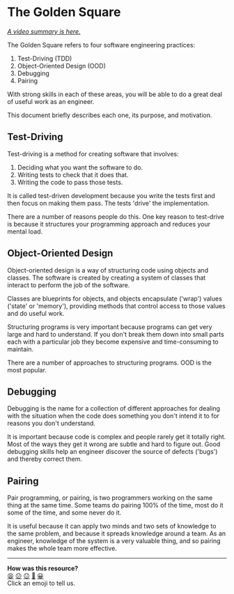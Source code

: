 # The Golden Square

_[A video summary is here.](https://www.youtube.com/watch?v=wHkVhq5R0_8&t=0s)_

The Golden Square refers to four software engineering practices:

1. Test-Driving (TDD)
2. Object-Oriented Design (OOD)
3. Debugging
4. Pairing

With strong skills in each of these areas, you will be able to do a great deal
of useful work as an engineer.

This document briefly describes each one, its purpose, and motivation.

## Test-Driving

Test-driving is a method for creating software that involves:

1. Deciding what you want the software to do.
2. Writing tests to check that it does that.
3. Writing the code to pass those tests.

It is called test-driven development because you write the tests first and then
focus on making them pass. The tests 'drive' the implementation.

There are a number of reasons people do this. One key reason to test-drive is
because it structures your programming approach and reduces your mental load.

## Object-Oriented Design

Object-oriented design is a way of structuring code using objects and classes.
The software is created by creating a system of classes that interact to perform
the job of the software. 

Classes are blueprints for objects, and objects encapsulate ('wrap') values
('state' or 'memory'), providing methods that control access to those values and
do useful work.

Structuring programs is very important because programs can get very large and
hard to understand. If you don't break them down into small parts each with a
particular job they become expensive and time-consuming to maintain.

There are a number of approaches to structuring programs. OOD is the most
popular.

## Debugging

Debugging is the name for a collection of different approaches for dealing with
the situation when the code does something you don't intend it to for reasons
you don't understand.

It is important because code is complex and people rarely get it totally right.
Most of the ways they get it wrong are subtle and hard to figure out. Good
debugging skills help an engineer discover the source of defects ('bugs') and
thereby correct them.

## Pairing

Pair programming, or pairing, is two programmers working on the same thing at
the same time. Some teams do pairing 100% of the time, most do it some of the
time, and some never do it.

It is useful because it can apply two minds and two sets of knowledge to the
same problem, and because it spreads knowledge around a team. As an engineer,
knowledge of the system is a very valuable thing, and so pairing makes the whole
team more effective.


<!-- BEGIN GENERATED SECTION DO NOT EDIT -->

---

**How was this resource?**  
[😫](https://airtable.com/shrUJ3t7KLMqVRFKR?prefill_Repository=makersacademy%2Fgolden-square&prefill_File=pills%2Fthe_golden_square.md&prefill_Sentiment=😫) [😕](https://airtable.com/shrUJ3t7KLMqVRFKR?prefill_Repository=makersacademy%2Fgolden-square&prefill_File=pills%2Fthe_golden_square.md&prefill_Sentiment=😕) [😐](https://airtable.com/shrUJ3t7KLMqVRFKR?prefill_Repository=makersacademy%2Fgolden-square&prefill_File=pills%2Fthe_golden_square.md&prefill_Sentiment=😐) [🙂](https://airtable.com/shrUJ3t7KLMqVRFKR?prefill_Repository=makersacademy%2Fgolden-square&prefill_File=pills%2Fthe_golden_square.md&prefill_Sentiment=🙂) [😀](https://airtable.com/shrUJ3t7KLMqVRFKR?prefill_Repository=makersacademy%2Fgolden-square&prefill_File=pills%2Fthe_golden_square.md&prefill_Sentiment=😀)  
Click an emoji to tell us.

<!-- END GENERATED SECTION DO NOT EDIT -->
